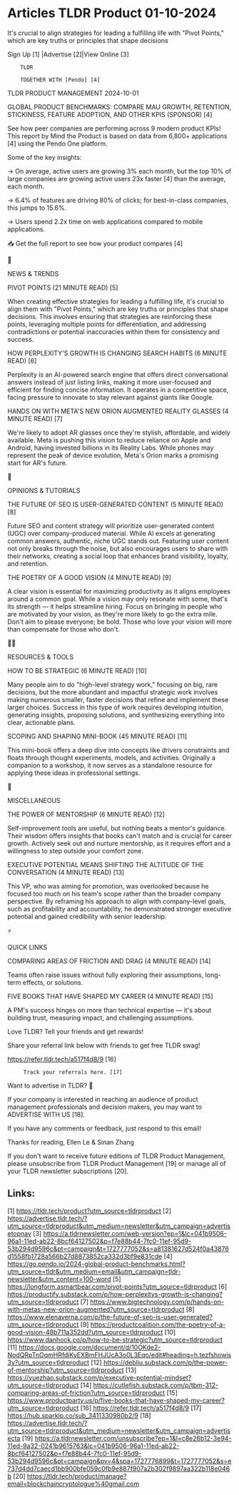 # Articles TLDR Product 01-10-2024

It's crucial to align strategies for leading a fulfilling life with
"Pivot Points," which are key truths or principles that shape
decisions  

 Sign Up [1] |Advertise [2]|View Online [3] 

		TLDR 

		TOGETHER WITH [Pendo] [4]

TLDR PRODUCT MANAGEMENT 2024-10-01

 GLOBAL PRODUCT BENCHMARKS: COMPARE MAU GROWTH, RETENTION, STICKINESS,
FEATURE ADOPTION, AND OTHER KPIS (SPONSOR) [4] 

 See how peer companies are performing across 9 modern product KPIs!
This report by Mind the Product is based on data from 6,800+
applications [4] using the Pendo One platform.

Some of the key insights:

→ On average, active users are growing 3% each month, but the top
10% of large companies are growing active users 23x faster [4] than
the average, each month.

→ 6.4% of features are driving 80% of clicks; for best-in-class
companies, this jumps to 15.6%.

→ Users spend 2.2x time on web applications compared to mobile
applications.

📥 Get the full report to see how your product compares [4]

📱 

NEWS & TRENDS

 PIVOT POINTS (21 MINUTE READ) [5] 

 When creating effective strategies for leading a fulfilling life,
it's crucial to align them with "Pivot Points," which are key truths
or principles that shape decisions. This involves ensuring that
strategies are reinforcing these points, leveraging multiple points
for differentiation, and addressing contradictions or potential
inaccuracies within them for consistency and success. 

 HOW PERPLEXITY'S GROWTH IS CHANGING SEARCH HABITS (6 MINUTE READ) [6]


 Perplexity is an AI-powered search engine that offers direct
conversational answers instead of just listing links, making it more
user-focused and efficient for finding concise information. It
operates in a competitive space, facing pressure to innovate to stay
relevant against giants like Google. 

 HANDS ON WITH META'S NEW ORION AUGMENTED REALITY GLASSES (4 MINUTE
READ) [7] 

 We're likely to adopt AR glasses once they're stylish, affordable,
and widely available. Meta is pushing this vision to reduce reliance
on Apple and Android, having invested billions in its Reality Labs.
While phones may represent the peak of device evolution, Meta's Orion
marks a promising start for AR's future. 

🚀 

OPINIONS & TUTORIALS

 THE FUTURE OF SEO IS USER-GENERATED CONTENT (5 MINUTE READ) [8] 

 Future SEO and content strategy will prioritize user-generated
content (UGC) over company-produced material. While AI excels at
generating common answers, authentic, niche UGC stands out. Featuring
user content not only breaks through the noise, but also encourages
users to share with their networks, creating a social loop that
enhances brand visibility, loyalty, and retention. 

 THE POETRY OF A GOOD VISION (4 MINUTE READ) [9] 

 A clear vision is essential for maximizing productivity as it aligns
employees around a common goal. While a vision may only resonate with
some, that's its strength — it helps streamline hiring. Focus on
bringing in people who are motivated by your vision, as they're more
likely to go the extra mile. Don't aim to please everyone; be bold.
Those who love your vision will more than compensate for those who
don't. 

🧑‍💻 

RESOURCES & TOOLS

 HOW TO BE STRATEGIC (6 MINUTE READ) [10] 

 Many people aim to do "high-level strategy work," focusing on big,
rare decisions, but the more abundant and impactful strategic work
involves making numerous smaller, faster decisions that refine and
implement these larger choices. Success in this type of work requires
developing intuition, generating insights, proposing solutions, and
synthesizing everything into clear, actionable plans. 

 SCOPING AND SHAPING MINI-BOOK (45 MINUTE READ) [11] 

 This mini-book offers a deep dive into concepts like drivers
constraints and floats through thought experiments, models, and
activities. Originally a companion to a workshop, it now serves as a
standalone resource for applying these ideas in professional settings.


🎁 

MISCELLANEOUS

 THE POWER OF MENTORSHIP (6 MINUTE READ) [12] 

 Self-improvement tools are useful, but nothing beats a mentor's
guidance. Their wisdom offers insights that books can't match and is
crucial for career growth. Actively seek out and nurture mentorship,
as it requires effort and a willingness to step outside your comfort
zone. 

 EXECUTIVE POTENTIAL MEANS SHIFTING THE ALTITUDE OF THE CONVERSATION
(4 MINUTE READ) [13] 

 This VP, who was aiming for promotion, was overlooked because he
focused too much on his team's scope rather than the broader company
perspective. By reframing his approach to align with company-level
goals, such as profitability and accountability, he demonstrated
stronger executive potential and gained credibility with senior
leadership. 

⚡ 

QUICK LINKS

 COMPARING AREAS OF FRICTION AND DRAG (4 MINUTE READ) [14] 

 Teams often raise issues without fully exploring their assumptions,
long-term effects, or solutions. 

 FIVE BOOKS THAT HAVE SHAPED MY CAREER (4 MINUTE READ) [15] 

 A PM's success hinges on more than technical expertise — it's about
building trust, measuring impact, and challenging assumptions. 

Love TLDR? Tell your friends and get rewards!

 Share your referral link below with friends to get free TLDR swag! 

 https://refer.tldr.tech/a517f4d8/9 [16] 

		 Track your referrals here. [17] 

Want to advertise in TLDR? 📰

 If your company is interested in reaching an audience of product
management professionals and decision makers, you may want to
ADVERTISE WITH US [18]. 

 If you have any comments or feedback, just respond to this email! 

Thanks for reading, 
Ellen Le & Sinan Zhang 

If you don't want to receive future editions of TLDR Product
Management, please unsubscribe from TLDR Product Management [19] or
manage all of your TLDR newsletter subscriptions [20]. 

 

Links:
------
[1] https://tldr.tech/product?utm_source=tldrproduct
[2] https://advertise.tldr.tech/?utm_source=tldrproduct&utm_medium=newsletter&utm_campaign=advertisetopnav
[3] https://a.tldrnewsletter.com/web-version?ep=1&lc=041b9506-96a1-11ed-ab22-8bcf64127502&p=f7e88b44-7fc0-11ef-95d9-53b294d9596c&pt=campaign&t=1727777052&s=a81381627d524f0a43876d1558fb1728a566b27d8873852ca332d3bf9e831cde
[4] https://go.pendo.io/2024-global-product-benchmarks.html?utm_source=tldr&utm_medium=email&utm_campaign=tldr-newsletter&utm_content=100-word
[5] https://longform.asmartbear.com/pivot-points?utm_source=tldrproduct
[6] https://productify.substack.com/p/how-perplexitys-growth-is-changing?utm_source=tldrproduct
[7] https://www.bigtechnology.com/p/hands-on-with-metas-new-orion-augmented?utm_source=tldrproduct
[8] https://www.elenaverna.com/p/the-future-of-seo-is-user-generated?utm_source=tldrproduct
[9] https://productcoalition.com/the-poetry-of-a-good-vision-48b711a352dd?utm_source=tldrproduct
[10] https://www.danhock.co/p/how-to-be-strategic?utm_source=tldrproduct
[11] https://docs.google.com/document/d/10OKde2-NodQRpTnOqmHRfdjKyEXBmFHJUcA3o0L3Eqo/edit#heading=h.tezfshowis3y?utm_source=tldrproduct
[12] https://debliu.substack.com/p/the-power-of-mentorship?utm_source=tldrproduct
[13] https://yuezhao.substack.com/p/executive-potential-mindset?utm_source=tldrproduct
[14] https://cutlefish.substack.com/p/tbm-312-comparing-areas-of-friction?utm_source=tldrproduct
[15] https://www.productparty.us/p/five-books-that-have-shaped-my-career?utm_source=tldrproduct
[16] https://refer.tldr.tech/a517f4d8/9
[17] https://hub.sparklp.co/sub_3411330980b2/9
[18] https://advertise.tldr.tech/?utm_source=tldrproduct&utm_medium=newsletter&utm_campaign=advertisecta
[19] https://a.tldrnewsletter.com/unsubscribe?ep=1&l=c8e26b12-3e94-11ed-9a32-0241b9615763&lc=041b9506-96a1-11ed-ab22-8bcf64127502&p=f7e88b44-7fc0-11ef-95d9-53b294d9596c&pt=campaign&pv=4&spa=1727776899&t=1727777052&s=e737d4dd7caecd1bb900bfe059c0fb9e887f907a2b302f9897aa322b118e046b
[20] https://tldr.tech/product/manage?email=blockchaincryptologue%40gmail.com